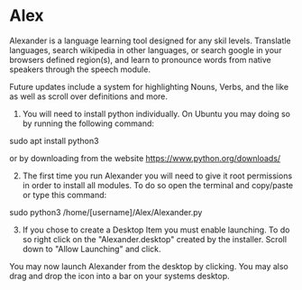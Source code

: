 # Alex

Alexander is a language learning tool designed for any skil levels. Translatle languages, search wikipedia in other languages, or search google in your browsers defined region(s), and learn to pronounce words from native speakers through the speech module.

Future updates include a system for highlighting Nouns, Verbs, and the like as well as scroll over definitions and more.

1. You will need to install python individually. On Ubuntu you may doing so by running the following command:

sudo apt install python3

or by downloading from the website
https://www.python.org/downloads/

2. The first time you run Alexander you will need to give it root permissions in order to install all modules. To do so open the terminal and copy/paste or type this command:

sudo python3 /home/[username]/Alex/Alexander.py

3. If you chose to create a Desktop Item you must enable launching. To do so right click on the "Alexander.desktop" created by the installer. Scroll down to "Allow Launching" and click.

You may now launch Alexander from the desktop by clicking. You may also drag and drop the icon into a bar on your systems desktop.
